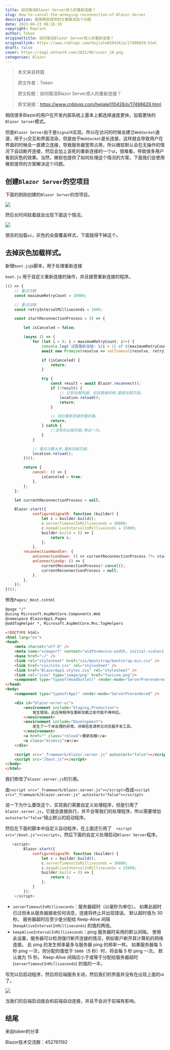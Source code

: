```yaml
---
title: 如何取消Blazor Server烦人的重新连接？
slug: How-to-cancel-the-annoying-reconnection-of-Blazor-Server
description: 使用微软提供的方案解决这个问题
date: 2023-06-23 08:26:19
copyright: Reprint
author: Token
originaltitle: 如何取消Blazor Server烦人的重新连接？
originallink: https://www.cnblogs.com/hejiale010426/p/17498629.html
draft: false
cover: https://img1.dotnet9.com/2023/06/cover_10.png
categories: Blazor
---
```


> 本文来自转载
>
> 原文作者：Token
>
> 原文标题：如何取消Blazor Server烦人的重新连接？
>
> 原文链接：https://www.cnblogs.com/hejiale010426/p/17498629.html

相信很多Blazor的用户在开发内部系统上基本上都选择速度更快，加载更快的`Blazor Server`模式。	

但是`Blazor Server`由于是`SignalR`实现，所以在访问的时候会建立`WebSocket`通道，用于`js`交互和界面渲染，但是由于`WebSocket`是长连接，这样就会导致用户在界面的时候会一直建立连接，导致服务器宽带占用，所以微软默认会在无操作的情况下自动断开连接，然后会加上该死的重新连接的一个ui，很难看，导致很多用户看到灰色的效果。当然，微软也提供了如何处理这个情况的方案，下面我们会使用微软提供的方案解决这个问题。

## 创建`Blazor Server`的空项目

下面的刚刚创建的`Blazor Server`的空项目。

![](https://img1.dotnet9.com/2023/06/1001.png)

然后长时间挂着就会出现下面这个情况。

![](https://img1.dotnet9.com/2023/06/1002.png)

很丑的加载`ui`，灰色的全面覆盖样式，下面就得干掉这个。

## 去掉灰色加载样式。

新增`boot.js`js脚本，用于处理重新连接

`boot.js` 用于自定义重新连接的操作，并且接管重新连接的程序。

```js
(() => {
    // 重试次数
    const maximumRetryCount = 10000;

    // 重试间隔
    const retryIntervalMilliseconds = 1000;

    const startReconnectionProcess = () => {

        let isCanceled = false;

        (async () => {
            for (let i = 0; i < maximumRetryCount; i++) {
                console.log(`试图重新连接: ${i + 1} of ${maximumRetryCount}`)
                await new Promise(resolve => setTimeout(resolve, retryIntervalMilliseconds));

                if (isCanceled) {
                    return;
                }

                try {
                    const result = await Blazor.reconnect();
                    if (!result) {
                        // 已到达服务器，但连接被拒绝;重新加载页面。
                        location.reload();
                        return;
                    }

                    // 成功重新连接到服务器。
                    return;
                } catch {
                    //没有到达服务器;再试一次。
                }
            }

            // 重试次数太多;重新加载页面。
            location.reload();
        })();

        return {
            cancel: () => {
                isCanceled = true;
            },
        };
    };

    let currentReconnectionProcess = null;

    Blazor.start({
            configureSignalR: function (builder) {
                let c = builder.build();
                c.serverTimeoutInMilliseconds = 30000;
                c.keepAliveIntervalInMilliseconds = 15000;
                builder.build = () => {
                    return c;
                };
            },
        reconnectionHandler: {
            onConnectionDown: () => currentReconnectionProcess ??= startReconnectionProcess(),
            onConnectionUp: () => {
                currentReconnectionProcess?.cancel();
                currentReconnectionProcess = null;
            },
        },
    });
})();
```

修改`Pages/_Host.cshtml`

```html
@page "/"
@using Microsoft.AspNetCore.Components.Web
@namespace BlazorApp1.Pages
@addTagHelper *, Microsoft.AspNetCore.Mvc.TagHelpers

<!DOCTYPE html>
<html lang="en">
<head>
    <meta charset="utf-8" />
    <meta name="viewport" content="width=device-width, initial-scale=1.0" />
    <base href="~/" />
    <link rel="stylesheet" href="css/bootstrap/bootstrap.min.css" />
    <link href="css/site.css" rel="stylesheet" />
    <link href="BlazorApp1.styles.css" rel="stylesheet" />
    <link rel="icon" type="image/png" href="favicon.png"/>
    <component type="typeof(HeadOutlet)" render-mode="ServerPrerendered" />
</head>
<body>
    <component type="typeof(App)" render-mode="ServerPrerendered" />

    <div id="blazor-error-ui">
        <environment include="Staging,Production">
            发生错误。此应用程序在重新加载之前可能不再响应。
        </environment>
        <environment include="Development">
            发生了一个未处理的异常。详细信息请参见浏览器开发工具。
        </environment>
        <a href="" class="reload">重新加载</a>
        <a class="dismiss">🗙</a>
    </div>

    <script src="_framework/blazor.server.js" autostart="false"></script>
    <script src="/boot.js"></script>
</body>
</html>

```

我们修改了`blazor.server.js`的引用。

由`<script src="_framework/blazor.server.js"></script>`改成`<script src="_framework/blazor.server.js" autostart="false"></script>`

说一下为什么要改这个，实现我们需要自定义处理程序，但是引用了`blazor.server.js`，它就会直接执行，并不会等我们的处理程序，所以需要增加`autostart="false"`阻止默认的启动程序。

然后在下面的脚本中自定义自动程序，在上面还引用了`  <script src="/boot.js"></script>`，然后下面的自定义处理启动`Blazor Server`程序。

```js
   <script>
        Blazor.start({
            configureSignalR: function (builder) {
                let c = builder.build();
                c.serverTimeoutInMilliseconds = 30000;
                c.keepAliveIntervalInMilliseconds = 15000;
                builder.build = () => {
                    return c;
                };
            }
        });
    </script>
```

- `serverTimeoutInMilliseconds`：服务器超时（以毫秒为单位）。 如果此超时已过但未从服务器接收任何消息，连接将终止并出现错误。 默认超时值为 30 秒。 服务器超时应至少是分配给 Keep-Alive 间隔 (`keepAliveIntervalInMilliseconds`) 的值的两倍。
- `keepAliveIntervalInMilliseconds`：ping 服务器时采用的默认间隔。 使用此设置，服务器可以检测强行断开连接的情况，例如客户断开其计算机的网络连接。 此 ping 的发生频率最多与服务器 ping 的频率一样。 如果服务器每 5 秒 ping 一次，则分配的值低于 `5000`（5 秒）时，将会每 5 秒 ping 一次。 默认值为 15 秒。 Keep-Alive 间隔应小于或等于分配给服务器超时 (`serverTimeoutInMilliseconds`) 的值的一半。

写完以后启动程序，然后将后端服务关闭，然后我们的界面并没有在出现上面的ui了。

![](https://img1.dotnet9.com/2023/06/1003.png)


当我们的后端启动就会和前端自动连接，并且不会对于前端有影响。

## 结尾

来自token的分享

Blazor技术交流群：452761192